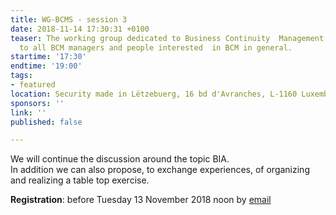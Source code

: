 ```yaml
---
title: WG-BCMS - session 3
date: 2018-11-14 17:30:31 +0100
teaser: The working group dedicated to Business Continuity  Management (BCMS) is addressed
  to all BCM managers and people interested  in BCM in general.
startime: '17:30'
endtime: '19:00'
tags:
- featured
location: Security made in Lëtzebuerg, 16 bd d'Avranches, L-1160 Luxembourg
sponsors: ''
link: ''
published: false

---
```

We will continue the discussion around the topic BIA.  
In addition we can also propose, to exchange experiences, of organizing and realizing a table top exercise.  
  
**Registration**: before Tuesday 13 November 2018 noon by [email](mailto:margot.hartman@securitymadein.lu)